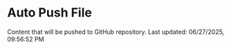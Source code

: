 # Auto Push File

Content that will be pushed to GitHub repository.
Last updated: 06/27/2025, 09:56:52 PM